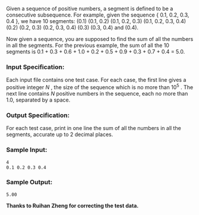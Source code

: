<!-- Title
Sum of Number Segments (20)
-->
Given a sequence of positive numbers, a segment is defined to be a consecutive
subsequence. For example, given the sequence { 0.1, 0.2, 0.3, 0.4 }, we have
10 segments: (0.1) (0.1, 0.2) (0.1, 0.2, 0.3) (0.1, 0.2, 0.3, 0.4) (0.2) (0.2,
0.3) (0.2, 0.3, 0.4) (0.3) (0.3, 0.4) and (0.4).

Now given a sequence, you are supposed to find the sum of all the numbers in
all the segments. For the previous example, the sum of all the 10 segments is
0.1 + 0.3 + 0.6 + 1.0 + 0.2 + 0.5 + 0.9 + 0.3 + 0.7 + 0.4 = 5.0.

### Input Specification:

Each input file contains one test case. For each case, the first line gives a
positive integer $N$ , the size of the sequence which is no more than $10^5$ .
The next line contains $N$ positive numbers in the sequence, each no more than
1.0, separated by a space.

### Output Specification:

For each test case, print in one line the sum of all the numbers in all the
segments, accurate up to 2 decimal places.

### Sample Input:

    
    
    4
    0.1 0.2 0.3 0.4

### Sample Output:

    
    
    5.00

**Thanks to Ruihan Zheng for correcting the test data.**

